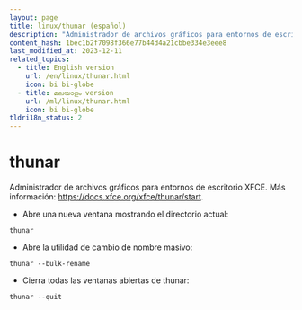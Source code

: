 ```yaml
---
layout: page
title: linux/thunar (español)
description: "Administrador de archivos gráficos para entornos de escritorio XFCE."
content_hash: 1bec1b2f7098f366e77b44d4a21cbbe334e3eee8
last_modified_at: 2023-12-11
related_topics:
  - title: English version
    url: /en/linux/thunar.html
    icon: bi bi-globe
  - title: മലയാളം version
    url: /ml/linux/thunar.html
    icon: bi bi-globe
tldri18n_status: 2
---
```

# thunar

Administrador de archivos gráficos para entornos de escritorio XFCE.
Más información: <https://docs.xfce.org/xfce/thunar/start>.

- Abre una nueva ventana mostrando el directorio actual:

`thunar`

- Abre la utilidad de cambio de nombre masivo:

`thunar --bulk-rename`

- Cierra todas las ventanas abiertas de thunar:

`thunar --quit`
